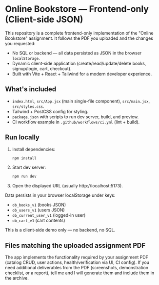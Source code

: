 # Online Bookstore — Frontend-only (Client-side JSON)

This repository is a complete frontend-only implementation of the "Online Bookstore" assignment.
It follows the PDF you uploaded and the changes you requested:
- No SQL or backend — all data persisted as JSON in the browser `localStorage`.
- Dynamic client-side application (create/read/update/delete books, signup/login, cart, checkout).
- Built with Vite + React + Tailwind for a modern developer experience.

## What's included
- `index.html`, `src/App.jsx` (main single-file component), `src/main.jsx`, `src/styles.css`.
- Tailwind + PostCSS config for styling.
- `package.json` with scripts to run dev server, build, and preview.
- CI workflow example in `.github/workflows/ci.yml` (lint + build).

## Run locally
1. Install dependencies:
   ```bash
   npm install
   ```
2. Start dev server:
   ```bash
   npm run dev
   ```
3. Open the displayed URL (usually http://localhost:5173).

Data persists in your browser localStorage under keys:
- `ob_books_v1` (books JSON)
- `ob_users_v1` (users JSON)
- `ob_current_user_v1` (logged-in user)
- `ob_cart_v1` (cart contents)

This is a client-side demo only — no backend, no SQL.

## Files matching the uploaded assignment PDF
The app implements the functionality required by your assignment PDF (catalog CRUD, user actions, health/verification via UI, CI config). If you need additional deliverables from the PDF (screenshots, demonstration checklist, or a report), tell me and I will generate them and include them in the archive.

